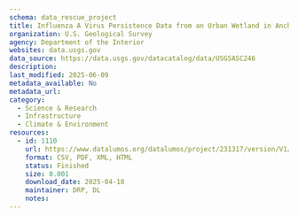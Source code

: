 ```yaml
---
schema: data_rescue_project 
title: Influenza A Virus Persistence Data from an Urban Wetland in Anchorage, Alaska, 2018-2019
organization: U.S. Geological Survey
agency: Department of the Interior
websites: data.usgs.gov
data_source: https://data.usgs.gov/datacatalog/data/USGSASC246
description: 
last_modified: 2025-06-09
metadata_available: No
metadata_url: 
category:
  - Science & Research 
  - Infrastructure 
  - Climate & Environment 
resources:
  - id: 1110
    url: https://www.datalumos.org/datalumos/project/231317/version/V1/view
    format: CSV, PDF, XML, HTML
    status: Finished
    size: 0.001
    download_date: 2025-04-18
    maintainer: DRP, DL
    notes: 
---
```

